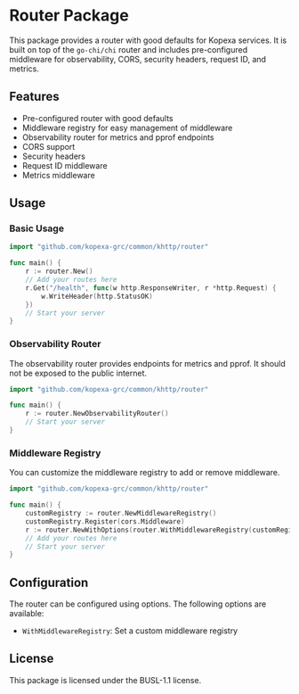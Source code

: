 # Router Package

This package provides a router with good defaults for Kopexa services. It is built on top of the `go-chi/chi` router and includes pre-configured middleware for observability, CORS, security headers, request ID, and metrics.

## Features

- Pre-configured router with good defaults
- Middleware registry for easy management of middleware
- Observability router for metrics and pprof endpoints
- CORS support
- Security headers
- Request ID middleware
- Metrics middleware

## Usage

### Basic Usage

```go
import "github.com/kopexa-grc/common/khttp/router"

func main() {
    r := router.New()
    // Add your routes here
    r.Get("/health", func(w http.ResponseWriter, r *http.Request) {
        w.WriteHeader(http.StatusOK)
    })
    // Start your server
}
```

### Observability Router

The observability router provides endpoints for metrics and pprof. It should not be exposed to the public internet.

```go
import "github.com/kopexa-grc/common/khttp/router"

func main() {
    r := router.NewObservabilityRouter()
    // Start your server
}
```

### Middleware Registry

You can customize the middleware registry to add or remove middleware.

```go
import "github.com/kopexa-grc/common/khttp/router"

func main() {
    customRegistry := router.NewMiddlewareRegistry()
    customRegistry.Register(cors.Middleware)
    r := router.NewWithOptions(router.WithMiddlewareRegistry(customRegistry))
    // Add your routes here
    // Start your server
}
```

## Configuration

The router can be configured using options. The following options are available:

- `WithMiddlewareRegistry`: Set a custom middleware registry

## License

This package is licensed under the BUSL-1.1 license. 